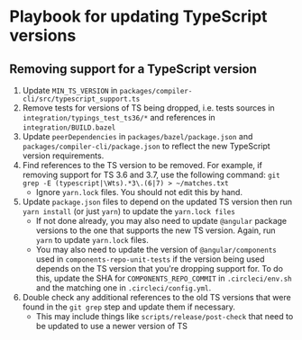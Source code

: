 # Playbook for updating TypeScript versions

## Removing support for a TypeScript version

1.  Update `MIN_TS_VERSION` in `packages/compiler-cli/src/typescript_support.ts`
2.  Remove tests for versions of TS being dropped, i.e. tests sources in
    `integration/typings_test_ts36/*` and references in
    `integration/BUILD.bazel`
3.  Update `peerDependencies` in `packages/bazel/package.json` and
    `packages/compiler-cli/package.json` to reflect the new TypeScript version
    requirements.
4.  Find references to the TS version to be removed. For example, if removing
    support for TS 3.6 and 3.7, use the following command: `git grep -E
    (typescript|\Wts).*3\.(6|7) > ~/matches.txt`
    * Ignore `yarn.lock` files. You should not edit this by hand.
5.  Update `package.json` files to depend on the updated TS version then run
    `yarn install` (or just `yarn`) to update the `yarn.lock files`
    *   If not done already, you may also need to update `@angular` package
        versions to the one that supports the new TS version. Again, run `yarn`
        to update `yarn.lock` files.
    *   You may also need to update the version of `@angular/components` used in
        `components-repo-unit-tests` if the version being used depends on the TS
        version that you're dropping support for. To do this, update the SHA for
        `COMPONENTS_REPO_COMMIT` in `.circleci/env.sh` and the matching one in
        `.circleci/config.yml`.
6.  Double check any additional references to the old TS versions that were
    found in the `git grep` step and update them if necessary.
    *   This may include things like `scripts/release/post-check` that need to
        be updated to use a newer version of TS

